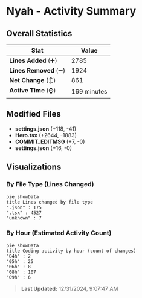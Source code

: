 # Nyah - Activity Summary 

## Overall Statistics

| Stat                   | Value                                                             |
| ---------------------- | ----------------------------------------------------------------- |
| **Lines Added** (➕)   | 2785                                          |
| **Lines Removed** (➖) | 1924                                        |
| **Net Change** (↕)    | 861                |
| **Active Time** (⌚)   | 169 minutes |


## Modified Files
- **settings.json** (+118, -41)
- **Hero.tsx** (+2644, -1883)
- **COMMIT_EDITMSG** (+7, -0)
- **settings.json** (+16, -0)

## Visualizations

### By File Type (Lines Changed)

```mermaid
pie showData
title Lines changed by file type
".json" : 175
".tsx" : 4527
"unknown" : 7
```

### By Hour (Estimated Activity Count)

```mermaid
pie showData
title Coding activity by hour (count of changes)
"04h" : 2
"05h" : 25
"06h" : 8
"08h" : 107
"09h" : 6
```


> **Last Updated:** 12/31/2024, 9:07:47 AM